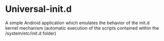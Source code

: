 Universal-init.d
================

A simple Android application which emulates the behavior of the init.d kernel mechanism (automatic execution of the scripts contained within the /system/etc/init.d folder)